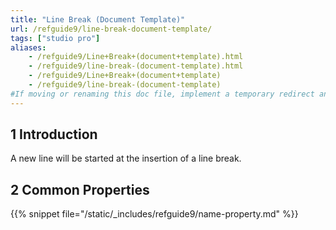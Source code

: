 ```yaml
---
title: "Line Break (Document Template)"
url: /refguide9/line-break-document-template/
tags: ["studio pro"]
aliases:
    - /refguide9/Line+Break+(document+template).html
    - /refguide9/line-break-(document-template).html
    - /refguide9/Line+Break+(document+template)
    - /refguide9/line-break-(document-template)
#If moving or renaming this doc file, implement a temporary redirect and let the respective team know they should update the URL in the product. See Mapping to Products for more details.
---
```


## 1 Introduction

A new line will be started at the insertion of a line break.

## 2 Common Properties

{{% snippet file="/static/_includes/refguide9/name-property.md" %}}
